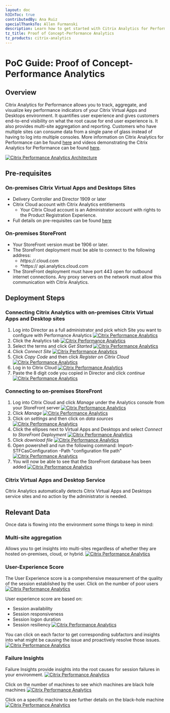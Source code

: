 ```yaml
---
layout: doc
h3InToc: true
contributedBy: Ana Ruiz
specialThanksTo: Allen Furmanski
description: Learn how to get started with Citrix Analytics for Performance.
tz_title: Proof of Concept-Performance Analytics
tz_products: citrix-analytics
---
```

# PoC Guide: Proof of Concept-Performance Analytics

## Overview

Citrix Analytics for Performance allows you to track, aggregate, and visualize key performance indicators of your Citrix Virtual Apps and Desktops environment. It quantifies user experience and gives customers end-to-end visibility on what the root cause for end user experience is. It also provides multi-site aggregation and reporting. Customers who have multiple sites can consume data from a single pane of glass instead of having to log into multiple consoles. More information on Citrix Analytics for Performance can be found [here](/en-us/tech-zone/learn/tech-briefs/analytics.html) and videos demonstrating the Citrix Analytics for Performance can be found [here](/en-us/tech-zone/learn/tech-insights/performance-analytics.html).

[![Citrix Performance Analytics Architecture](/en-us/tech-zone/learn/media/poc-guides_performance-analytics_1.png)](/en-us/tech-zone/learn/media/poc-guides_performance-analytics_1.png)

## Pre-requisites

### On-premises Citrix Virtual Apps and Desktops Sites

-  Delivery Controller and Director 1909 or later
-  Citrix Cloud account with Citrix Analytics entitlements
    -  Your Citrix Cloud account is an Administrator account with rights to the Product Registration Experience.
-  Full details on pre-requisites can be found [here](/en-us/performance-analytics/onboarding.html)

### On-premises StoreFront

-  Your StoreFront version must be 1906 or later.
-  The StoreFront deployment must be able to connect to the following address:
    -  *https://*.cloud.com
    -  *https:// api.analytics.cloud.com
-  The StoreFront deployment must have port 443 open for outbound internet connections. Any proxy servers on the network must allow this communication with Citrix Analytics.

## Deployment Steps

### Connecting Citrix Analytics with on-premises Citrix Virtual Apps and Desktop sites

1.  Log into Director as a full administrator and pick which Site you want to configure with Performance Analytics
[![Citrix Performance Analytics](/en-us/tech-zone/learn/media/poc-guides_performance-analytics_2a.png)](/en-us/tech-zone/learn/media/poc-guides_performance-analytics_2a.png)
2.  Click the Analytics tab
[![Citrix Performance Analytics](/en-us/tech-zone/learn/media/poc-guides_performance-analytics_3.png)](/en-us/tech-zone/learn/media/poc-guides_performance-analytics_3.png)
3.  Select the terms and click *Get Started*
[![Citrix Performance Analytics](/en-us/tech-zone/learn/media/poc-guides_performance-analytics_4.png)](/en-us/tech-zone/learn/media/poc-guides_performance-analytics_4.png)
4.  Click *Connect Site*
[![Citrix Performance Analytics](/en-us/tech-zone/learn/media/poc-guides_performance-analytics_5.png)](/en-us/tech-zone/learn/media/poc-guides_performance-analytics_5.png)
5.  Click *Copy Code* and then click *Register on Citrix Cloud*
[![Citrix Performance Analytics](/en-us/tech-zone/learn/media/poc-guides_performance-analytics_6.png)](/en-us/tech-zone/learn/media/poc-guides_performance-analytics_6.png)
6.  Log in to Citrix Cloud
[![Citrix Performance Analytics](/en-us/tech-zone/learn/media/poc-guides_performance-analytics_7.png)](/en-us/tech-zone/learn/media/poc-guides_performance-analytics_7.png)
7.  Paste the 8 digit code you copied in Director and click *continue*
[![Citrix Performance Analytics](/en-us/tech-zone/learn/media/poc-guides_performance-analytics_8.png)](/en-us/tech-zone/learn/media/poc-guides_performance-analytics_8.png)

### Connecting to on-premises StoreFront

1.  Log into Citrix Cloud and click *Manage* under the Analytics console from your StoreFront server
[![Citrix Performance Analytics](/en-us/tech-zone/learn/media/poc-guides_performance-analytics_9.png)](/en-us/tech-zone/learn/media/poc-guides_performance-analytics_9.png)
2.  Click *Manage*
[![Citrix Performance Analytics](/en-us/tech-zone/learn/media/poc-guides_performance-analytics_10.png)](/en-us/tech-zone/learn/media/poc-guides_performance-analytics_10.png)
3.  Click on *settings* and then click on *data sources*
[![Citrix Performance Analytics](/en-us/tech-zone/learn/media/poc-guides_performance-analytics_11.png)](/en-us/tech-zone/learn/media/poc-guides_performance-analytics_11.png)
4.  Click the ellipses next to Virtual Apps and Desktops and select *Connect to StoreFront Deployment*
[![Citrix Performance Analytics](/en-us/tech-zone/learn/media/poc-guides_performance-analytics_12.png)](/en-us/tech-zone/learn/media/poc-guides_performance-analytics_12.png)
5.  Click *download file*
[![Citrix Performance Analytics](/en-us/tech-zone/learn/media/poc-guides_performance-analytics_13.png)](/en-us/tech-zone/learn/media/poc-guides_performance-analytics_13.png)
6.  Open powershell and run the following command: Import-STFCasConfiguration -Path "configuration file path"
[![Citrix Performance Analytics](/en-us/tech-zone/learn/media/poc-guides_performance-analytics_14.png)](/en-us/tech-zone/learn/media/poc-guides_performance-analytics_14.png)
7.  You will now be able to see that the StoreFront database has been added
[![Citrix Performance Analytics](/en-us/tech-zone/learn/media/poc-guides_performance-analytics_15.png)](/en-us/tech-zone/learn/media/poc-guides_performance-analytics_15.png)

### Citrix Virtual Apps and Desktop Service

Citrix Analytics automatically detects Citrix Virtual Apps and Desktops service sites and no action by the administrator is needed.

## Relevant Data

Once data is flowing into the environment some things to keep in mind:

### Multi-site aggregation

Allows you to get insights into multi-sites regardless of whether they are hosted on-premises, cloud, or hybrid.
[![Citrix Performance Analytics](/en-us/tech-zone/learn/media/poc-guides_performance-analytics_16.png)](/en-us/tech-zone/learn/media/poc-guides_performance-analytics_16.png)

### User-Experience Score

The User Experience score is a comprehensive measurement of the quality of the session established by the user. Click on the number of poor users
[![Citrix Performance Analytics](/en-us/tech-zone/learn/media/poc-guides_performance-analytics_17.png)](/en-us/tech-zone/learn/media/poc-guides_performance-analytics_17.png)

User experience score are based on:

-  Session availability
-  Session responsiveness
-  Session logon duration
-  Session resiliency
[![Citrix Performance Analytics](/en-us/tech-zone/learn/media/poc-guides_performance-analytics_18.png)](/en-us/tech-zone/learn/media/poc-guides_performance-analytics_18.png)

You can click on each factor to get corresponding subfactors and insights into what might be causing the issue and proactively resolve those issues.
[![Citrix Performance Analytics](/en-us/tech-zone/learn/media/poc-guides_performance-analytics_19.png)](/en-us/tech-zone/learn/media/poc-guides_performance-analytics_19.png)

### Failure Insights

Failure Insights provide insights into the root causes for session failures in your environment.
[![Citrix Performance Analytics](/en-us/tech-zone/learn/media/poc-guides_performance-analytics_20.png)](/en-us/tech-zone/learn/media/poc-guides_performance-analytics_20.png)

Click on the number of machines to see which machines are black hole machines
[![Citrix Performance Analytics](/en-us/tech-zone/learn/media/poc-guides_performance-analytics_21.png)](/en-us/tech-zone/learn/media/poc-guides_performance-analytics_21.png)

Click on a specific machine to see further details on the black-hole machine
[![Citrix Performance Analytics](/en-us/tech-zone/learn/media/poc-guides_performance-analytics_22.png)](/en-us/tech-zone/learn/media/poc-guides_performance-analytics_22.png)
